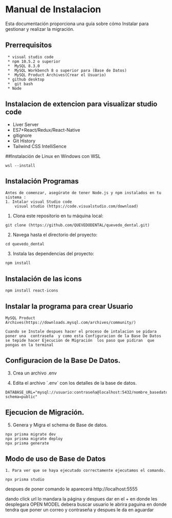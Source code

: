 # Manual de Instalacion

Esta documentación proporciona una guía sobre cómo Instalar para gestionar y realizar la migración.
## Prerrequisitos
`````
 * visual studio code 
 * npm 10.5.2 o superior
 *  MySQL 8.3.0
 *  MySQL Workbench 8 o superior para (Base de Datos)
 *  MySQL Product Archives(Crear el Usuario)
 * github desktop
 *  git bash
 * Node
`````
## Instalacion de extencion  para visualizar studio code 
   - Liver  Server
   - ES7+React/Redux/React-Native 
   - gitignore
   - Git History
   - Tailwind CSS IntelliSence

##Instalación de Linux en Windows con WSL
```
wsl --install
```

## Instalación Programas 
`````
Antes de comenzar, asegúrate de tener Node.js y npm instalados en tu sistema :
1. Intalar visual Studio code 
    visual studio (https://code.visualstudio.com/download)
`````

1. Clona este repositorio en tu máquina local:

```
git clone (https://github.com/QUEVEDODENTAL/quevedo_dental.git)
```

2. Navega hasta el directorio del proyecto:
```
cd quevedo_dental
```

3. Instala las dependencias del proyecto:
```
npm install

````
## Instalación de las icons
`````
npm install react-icons
`````
## Instalar la programa para crear Usuario
```
MySQL Product Archives(https://downloads.mysql.com/archives/community/)

Cuando se Instale despues hacer el proceso de intalacion se pidara   poner una  contraseña  y como esta Configuracion de la Base De Datos se tepide hacer Ejecucion de Migración  los paso que pidiran  que pongas en la terminal
```
## Configuracion de la Base De Datos.

3. Crea un archivo .env

4. Edita el archivo ´.env´ con los detalles de la base de datos.

```
DATABASE_URL="mysql://usuario:contraseña@localhost:5432/nombre_basedatos?schema=public"
`````
## Ejecucion de Migración.

5. Genera y Migra el schema de Base de datos.

```
npx prisma migrate dev
npx prisma migrate deploy
npx prisma generate

```
## Modo de uso de Base de Datos
````
1. Para ver que se haya ejecutado correctamente ejecutamos el comando.

npx prisma studio

`````
despues de poner  comando  le aparecerá  http://localhost:5555 

dando click url lo mandara  la página  y despues  dar en  el + en donde  les desplegara  OPEN MODEL  debera buscar usuario le abrira  paguina en donde  tendra que poner un  correo y contraseña  y despues le da en aguardar   

